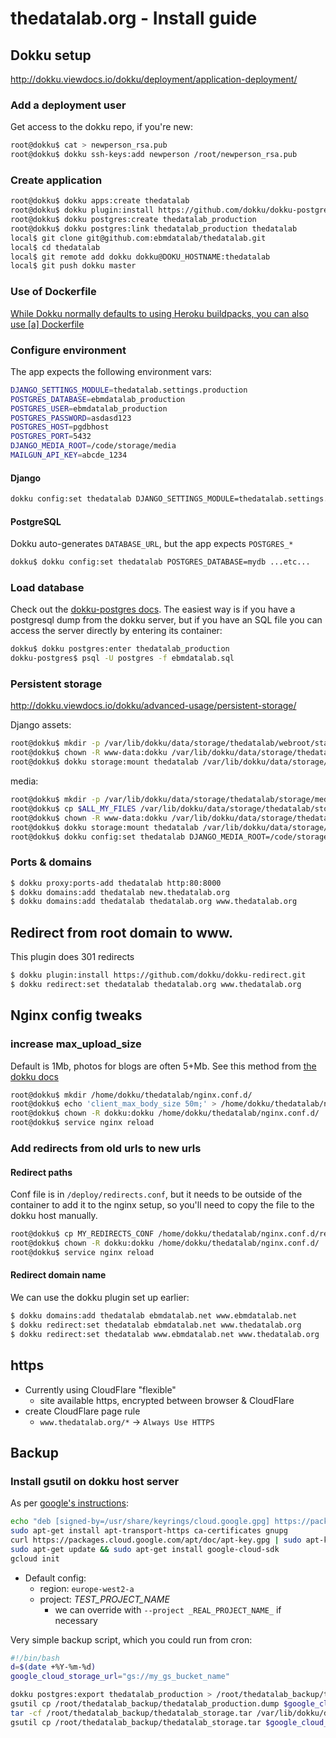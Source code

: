 # thedatalab.org - Install guide
## Dokku setup

http://dokku.viewdocs.io/dokku/deployment/application-deployment/

### Add a deployment user

Get access to the dokku repo, if you're new:

```bash
root@dokku$ cat > newperson_rsa.pub
root@dokku$ dokku ssh-keys:add newperson /root/newperson_rsa.pub
```

### Create application

```bash
root@dokku$ dokku apps:create thedatalab
root@dokku$ dokku plugin:install https://github.com/dokku/dokku-postgres.git
root@dokku$ dokku postgres:create thedatalab_production 
root@dokku$ dokku postgres:link thedatalab_production thedatalab
local$ git clone git@github.com:ebmdatalab/thedatalab.git
local$ cd thedatalab
local$ git remote add dokku dokku@DOKU_HOSTNAME:thedatalab
local$ git push dokku master
```

### Use of Dockerfile

[While Dokku normally defaults to using Heroku buildpacks, you can also use \[a\] Dockerfile](http://dokku.viewdocs.io/dokku~v0.21.4/deployment/methods/dockerfiles/)

### Configure environment

The app expects the following environment vars:

```bash
DJANGO_SETTINGS_MODULE=thedatalab.settings.production
POSTGRES_DATABASE=ebmdatalab_production
POSTGRES_USER=ebmdatalab_production
POSTGRES_PASSWORD=asdasd123
POSTGRES_HOST=pgdbhost
POSTGRES_PORT=5432
DJANGO_MEDIA_ROOT=/code/storage/media
MAILGUN_API_KEY=abcde_1234
```

#### Django

```bash
dokku config:set thedatalab DJANGO_SETTINGS_MODULE=thedatalab.settings.production
```

#### PostgreSQL

Dokku auto-generates `DATABASE_URL`, but the app expects `POSTGRES_*`

```bash
dokku$ dokku config:set thedatalab POSTGRES_DATABASE=mydb ...etc...
```

### Load database

Check out the [dokku-postgres docs](https://github.com/dokku/dokku-postgres). The easiest way is if you have a postgresql dump from the dokku server, but if you have an SQL file you can access the server directly by entering its container:

```bash
dokku$ dokku postgres:enter thedatalab_production
dokku-postgres$ psql -U postgres -f ebmdatalab.sql
```

### Persistent storage

http://dokku.viewdocs.io/dokku/advanced-usage/persistent-storage/

Django assets:

```bash
root@dokku$ mkdir -p /var/lib/dokku/data/storage/thedatalab/webroot/static/
root@dokku$ chown -R www-data:dokku /var/lib/dokku/data/storage/thedatalab
root@dokku$ dokku storage:mount thedatalab /var/lib/dokku/data/storage/thedatalab/webroot:/code/webroot
```

media:

```bash
root@dokku$ mkdir -p /var/lib/dokku/data/storage/thedatalab/storage/media
root@dokku$ cp $ALL_MY_FILES /var/lib/dokku/data/storage/thedatalab/storage/media
root@dokku$ chown -R www-data:dokku /var/lib/dokku/data/storage/thedatalab
root@dokku$ dokku storage:mount thedatalab /var/lib/dokku/data/storage/thedatalab/storage:/code/storage
root@dokku$ dokku config:set thedatalab DJANGO_MEDIA_ROOT=/code/storage/media
```

### Ports & domains

```bash
$ dokku proxy:ports-add thedatalab http:80:8000
$ dokku domains:add thedatalab new.thedatalab.org 
$ dokku domains:add thedatalab thedatalab.org www.thedatalab.org 
```

## Redirect from root domain to www. 

This plugin does 301 redirects

```bash
$ dokku plugin:install https://github.com/dokku/dokku-redirect.git
$ dokku redirect:set thedatalab thedatalab.org www.thedatalab.org
```

## Nginx config tweaks

### increase  max_upload_size

Default is 1Mb, photos for blogs are often 5+Mb. See this method from [the dokku docs](http://dokku.viewdocs.io/dokku/configuration/nginx/#customizing-via-configuration-files-included-by-the-default-tem)

```bash
root@dokku$ mkdir /home/dokku/thedatalab/nginx.conf.d/
root@dokku$ echo 'client_max_body_size 50m;' > /home/dokku/thedatalab/nginx.conf.d/upload.conf
root@dokku$ chown -R dokku:dokku /home/dokku/thedatalab/nginx.conf.d/
root@dokku$ service nginx reload
```

### Add redirects from old urls to new urls

#### Redirect paths

Conf file is in `/deploy/redirects.conf`, but it needs to be outside of the container to add it to the nginx setup, so you'll need to copy the file to the dokku host manually.

```bash
root@dokku$ cp MY_REDIRECTS_CONF /home/dokku/thedatalab/nginx.conf.d/redirects.conf
root@dokku$ chown -R dokku:dokku /home/dokku/thedatalab/nginx.conf.d/
root@dokku$ service nginx reload
```

#### Redirect domain name

We can use the dokku plugin set up earlier:

```bash
$ dokku domains:add thedatalab ebmdatalab.net www.ebmdatalab.net
$ dokku redirect:set thedatalab ebmdatalab.net www.thedatalab.org
$ dokku redirect:set thedatalab www.ebmdatalab.net www.thedatalab.org
```

## https

* Currently using CloudFlare "flexible"
  * site available https, encrypted between browser & CloudFlare
* create CloudFlare page rule
  * `www.thedatalab.org/*` -> `Always Use HTTPS`

## Backup

### Install gsutil on dokku host server

As per [google's instructions](https://cloud.google.com/storage/docs/gsutil_install#deb):

```bash
echo "deb [signed-by=/usr/share/keyrings/cloud.google.gpg] https://packages.cloud.google.com/apt cloud-sdk main" | sudo tee -a /etc/apt/sources.list.d/google-cloud-sdk.list
sudo apt-get install apt-transport-https ca-certificates gnupg
curl https://packages.cloud.google.com/apt/doc/apt-key.gpg | sudo apt-key --keyring /usr/share/keyrings/cloud.google.gpg add -
sudo apt-get update && sudo apt-get install google-cloud-sdk
gcloud init
```

* Default config:
  * region: `europe-west2-a`
  * project: _TEST_PROJECT_NAME_
    * we can override with `--project _REAL_PROJECT_NAME_` if necessary

Very simple backup script, which you could run from cron:

```bash
#!/bin/bash
d=$(date +%Y-%m-%d)
google_cloud_storage_url="gs://my_gs_bucket_name"

dokku postgres:export thedatalab_production > /root/thedatalab_backup/thedatalab_production.dump
gsutil cp /root/thedatalab_backup/thedatalab_production.dump $google_cloud_storage_url/thedatalab_production-$d.dump
tar -cf /root/thedatalab_backup/thedatalab_storage.tar /var/lib/dokku/data/storage/thedatalab
gsutil cp /root/thedatalab_backup/thedatalab_storage.tar $google_cloud_storage_url/thedatalab_storage-$d.tar
```

